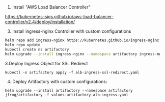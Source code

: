 

1. Install "AWS Load Balancer Controller"

https://kubernetes-sigs.github.io/aws-load-balancer-controller/v2.4/deploy/installation/

3. Install ingress-nginx Controller with custom configurations
```bash
helm repo add ingress-nginx https://kubernetes.github.io/ingress-nginx
helm repo update
kubectl create ns artifactory
helm upgrade --install ingress-nginx --namespace artifactory ingress-nginx/ingress-nginx -f values-ingress-alb.yaml
```

3.Deploy Ingress Object for SSL Redirect
```
kubectl -n artifactory apply -f alb-ingress-ssl-redirect.yaml   
```

4. Deploy Artifactory with custom configurations:
```
helm upgrade --install artifactory --namespace artifactory jfrog/artifactory -f values-artifactory-alb-ingress.yaml
```
